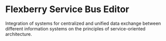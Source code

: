 # Flexberry Service Bus Editor

Integration of systems for centralized and unified data exchange between different information systems on the principles of service-oriented architecture.
